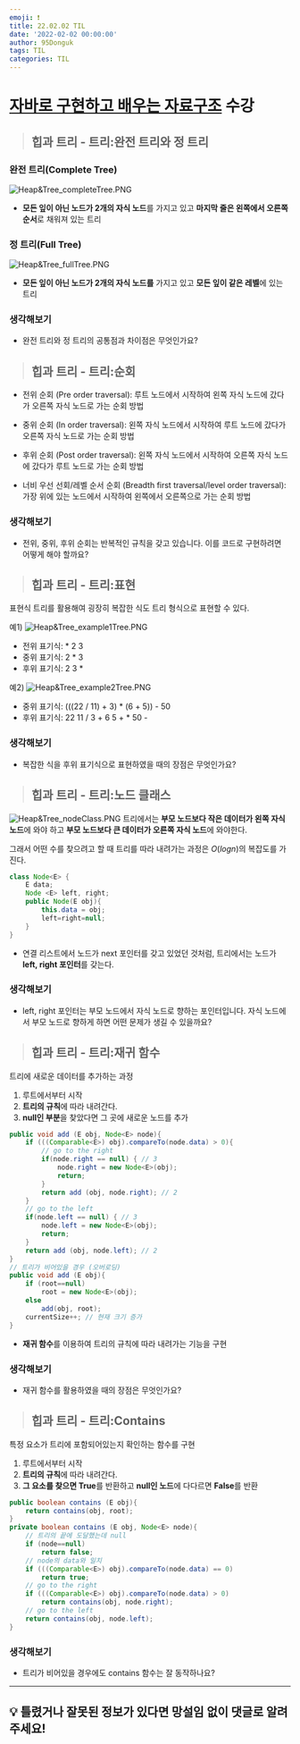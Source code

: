 ```yaml
---
emoji: ❗
title: 22.02.02 TIL
date: '2022-02-02 00:00:00'
author: 95Donguk
tags: TIL
categories: TIL
---
```


# [자바로 구현하고 배우는 자료구조](https://www.boostcourse.org/cs204) 수강

> ## 힙과 트리 - 트리:완전 트리와 정 트리

### 완전 트리(Complete Tree)
![Heap&Tree_completeTree.PNG](./images/22.02.02/Heap&Tree_completeTree.PNG)
* **모든 잎이 아닌 노드가 2개의 자식 노드**를 가지고 있고 **마지막 줄은 왼쪽에서 오른쪽 순서**로 채워져 있는 트리

### 정 트리(Full Tree)
![Heap&Tree_fullTree.PNG](./images/22.02.02/Heap&Tree_fullTree.PNG)
* **모든 잎이 아닌 노드가 2개의 자식 노드를** 가지고 있고 **모든 잎이 같은 레벨**에 있는 트리

### 생각해보기
* 완전 트리와 정 트리의 공통점과 차이점은 무엇인가요?

> ## 힙과 트리 - 트리:순회
* 전위 순회 (Pre order traversal): 루트 노드에서 시작하여 왼쪽 자식 노드에 갔다가 오른쪽 자식 노드로 가는 순회 방법

* 중위 순회 (In order traversal): 왼쪽 자식 노드에서 시작하여 루트 노드에 갔다가 오른쪽 자식 노드로 가는 순회 방법

* 후위 순회 (Post order traversal): 왼쪽 자식 노드에서 시작하여 오른쪽 자식 노드에 갔다가 루트 노드로 가는 순회 방법

* 너비 우선 선회/레벨 순서 순회 (Breadth first traversal/level order traversal): 가장 위에 있는 노드에서 시작하여 왼쪽에서 오른쪽으로 가는 순회 방법

### 생각해보기
* 전위, 중위, 후위 순회는 반복적인 규칙을 갖고 있습니다. 이를 코드로 구현하려면 어떻게 해야 할까요?

> ## 힙과 트리 - 트리:표현
표현식 트리를 활용해여 굉장히 복잡한 식도 트리 형식으로 표현할 수 있다.

예1)
![Heap&Tree_example1Tree.PNG](./images/22.02.02/Heap&Tree_example1Tree.PNG)
* 전위 표기식: * 2 3
* 중위 표기식: 2 * 3
* 후위 표기식: 2 3 *

예2)
![Heap&Tree_example2Tree.PNG](./images/22.02.02/Heap&Tree_example2Tree.PNG)
* 중위 표기식: (((22 / 11) + 3) * (6 + 5)) - 50
* 후위 표기식: 22 11 / 3 + 6 5 + * 50 -

### 생각해보기
*  복잡한 식을 후위 표기식으로 표현하였을 때의 장점은 무엇인가요?

> ## 힙과 트리 - 트리:노드 클래스

![Heap&Tree_nodeClass.PNG](./images/22.02.02/Heap&Tree_nodeClass.PNG)
트리에서는 **부모 노드보다 작은 데이터가 왼쪽 자식 노드**에 와야 하고 **부모 노드보다 큰 데이터가 오른쪽 자식 노드**에 와야한다.

그래서 어떤 수를 찾으려고 할 때 트리를 따라 내려가는 과정은  $O(logn)$의 복잡도를 가진다.

```java
class Node<E> {
	E data;
	Node <E> left, right;
	public Node(E obj){
		this.data = obj;
		left=right=null;
	}
}
```
* 연결 리스트에서 노드가 next 포인터를 갖고 있었던 것처럼, 트리에서는 노드가 **left, right 포인터**를 갖는다.

### 생각해보기
* left, right 포인터는 부모 노드에서 자식 노드로 향하는 포인터입니다. 자식 노드에서 부모 노드로 향하게 하면 어떤 문제가 생길 수 있을까요?

> ## 힙과 트리 - 트리:재귀 함수

트리에 새로운 데이터를 추가하는 과정
1. 루트에서부터 시작
2. **트리의 규칙**에 따라 내려간다.
3. **null인 부분**을 찾았다면 그 곳에 새로운 노드를 추가

```java
public void add (E obj, Node<E> node){
	if (((Comparable<E>) obj).compareTo(node.data) > 0){
		// go to the right
		if(node.right == null) { // 3
			node.right = new Node<E>(obj);
			return;
		}
		return add (obj, node.right); // 2
	}
	// go to the left
	if(node.left == null) { // 3
		node.left = new Node<E>(obj);
		return;
	}
	return add (obj, node.left); // 2
}
// 트리가 비어있을 경우 (오버로딩)
public void add (E obj){
	if (root==null)
		root = new Node<E>(obj);
	else
		add(obj, root);
	currentSize++; // 현재 크기 증가
}
```
* **재귀 함수**를 이용하여 트리의 규칙에 따라 내려가는 기능을 구현

### 생각해보기
* 재귀 함수를 활용하였을 때의 장점은 무엇인가요?

> ## 힙과 트리 - 트리:Contains
특정 요소가 트리에 포함되어있는지 확인하는 함수를 구현
1. 루트에서부터 시작
2. **트리의 규칙**에 따라 내려간다.
3. **그 요소를 찾으면 True**를 반환하고 **null인 노드**에 다다르면 **False**를 반환

```java
public boolean contains (E obj){
	return contains(obj, root);
}
private boolean contains (E obj, Node<E> node){
	// 트리의 끝에 도달했는데 null
	if (node==null)
		return false;
	// node의 data와 일치
	if (((Comparable<E>) obj).compareTo(node.data) == 0)
		return true;
	// go to the right
	if (((Comparable<E>) obj).compareTo(node.data) > 0)
		return contains(obj, node.right);
	// go to the left
	return contains(obj, node.left);
}
```

### 생각해보기
* 트리가 비어있을 경우에도 contains 함수는 잘 동작하나요?

***
## 💡 틀렸거나 잘못된 정보가 있다면 망설임 없이 댓글로 알려주세요!

